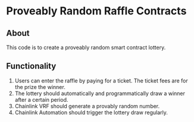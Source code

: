 # Proveably Random Raffle Contracts

## About

This code is to create a proveably random smart contract lottery.

## Functionality

1. Users can enter the raffle by paying for a ticket. The ticket fees are for the prize the winner.
2. The lottery should automatically and programmatically draw a winner after a certain period.
3. Chainlink VRF should generate a provably random number.
4. Chainlink Automation should trigger the lottery draw regularly.
